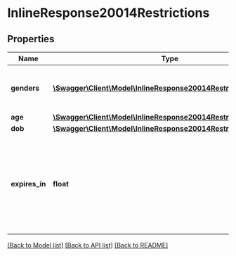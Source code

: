 # InlineResponse20014Restrictions

## Properties
Name | Type | Description | Notes
------------ | ------------- | ------------- | -------------
**genders** | [**\Swagger\Client\Model\InlineResponse20014RestrictionsGenders[]**](InlineResponse20014RestrictionsGenders.md) | Genders that are allowed to register for program | [optional] 
**age** | [**\Swagger\Client\Model\InlineResponse20014RestrictionsAge**](InlineResponse20014RestrictionsAge.md) |  | [optional] 
**dob** | [**\Swagger\Client\Model\InlineResponse20014RestrictionsDob**](InlineResponse20014RestrictionsDob.md) |  | [optional] 
**expires_in** | **float** | For program packages only. The number of months after purchase when a package expires. | [optional] 

[[Back to Model list]](../README.md#documentation-for-models) [[Back to API list]](../README.md#documentation-for-api-endpoints) [[Back to README]](../README.md)


